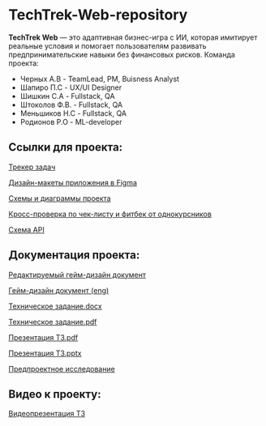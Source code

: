 # TechTrek-Web-repository
**TechTrek Web** — это адаптивная бизнес-игра с ИИ, которая имитирует реальные условия и помогает пользователям развивать предпринимательские навыки без финансовых рисков.
Команда проекта:
* Черных А.В - TeamLead, PM, Buisness Analyst
* Шапиро П.С - UX/UI Designer
* Шишкин С.А - Fullstack, QA
* Штоколов Ф.В. - Fullstack, QA
* Меньшиков Н.С - Fullstack, QA
* Родионов Р.О - ML-developer
## Ссылки для проекта:
[Трекер задач](https://github.com/users/noviyblock/projects/2/views/6)

[Дизайн-макеты приложения в Figma](https://www.figma.com/design/Veq11r7Puwy6Lf2kzmQaBw/Tech%26Track-edit?node-id=0-1&t=H3BiEz2cwTwYHG69-1)

[Схемы и диаграммы проекта](https://miro.com/app/board/uXjVIJDm-rA=/?share_link_id=340327924721)

[Кросс-проверка по чек-листу и фитбек от однокурсников](https://docs.google.com/spreadsheets/d/13YKOvzV7jyS1OseR_betV5oW4j_kMyNTD6rEV9CL7d4/edit?usp=sharing)

[Схема API](http://95.174.91.208:8080/#/)

## Документация проекта:
[Редактируемый гейм-дизайн документ](https://docs.google.com/document/d/1ipgYsqZJKgKANSeSxxwN7SKeedVZGZCGrAGbxDAUHug/edit?tab=t.0)

[Гейм-дизайн документ (eng)](https://docs.google.com/document/d/1qnonzC-1BMPTme2TT7z4oacK7HXhYFapH0fF9-UAk6g/edit?tab=t.0)

[Техническое задание.docx](https://github.com/noviyblock/TechTrek-Web-repository/blob/main/%D0%A2%D0%B5%D1%85%D0%BD%D0%B8%D1%87%D0%B5%D1%81%D0%BA%D0%BE%D0%B5%20%D0%B7%D0%B0%D0%B4%D0%B0%D0%BD%D0%B8%D0%B5.docx)

[Техническое задание.pdf](https://github.com/noviyblock/TechTrek-Web-repository/blob/main/%D0%A2%D0%B5%D1%85%D0%BD%D0%B8%D1%87%D0%B5%D1%81%D0%BA%D0%BE%D0%B5%20%D0%B7%D0%B0%D0%B4%D0%B0%D0%BD%D0%B8%D0%B5.pdf)

[Презентация ТЗ.pdf](https://github.com/noviyblock/TechTrek-Web-repository/blob/main/TechTreck%20Web-%D0%9F%D1%80%D0%B5%D0%B7%D0%B5%D0%BD%D1%82%D0%B0%D1%86%D0%B8%D1%8F-%D0%A2%D0%97.pdf)

[Презентация ТЗ.pptx](https://github.com/noviyblock/TechTrek-Web-repository/blob/main/TechTreck%20Web-%D0%9F%D1%80%D0%B5%D0%B7%D0%B5%D0%BD%D1%82%D0%B0%D1%86%D0%B8%D1%8F-%D0%A2%D0%97.pptx)

[Предпроектное исследование](https://github.com/noviyblock/TechTrek-Web-repository/blob/main/%D0%9F%D1%80%D0%B5%D0%B4%D0%BF%D1%80%D0%BE%D0%B5%D0%BA%D1%82%D0%BD%D0%BE%D0%B5%20%D0%B8%D1%81%D1%81%D0%BB%D0%B5%D0%B4%D0%BE%D0%B2%D0%B0%D0%BD%D0%B8%D0%B5.pdf)

## Видео к проекту:
[Видеопрезентация ТЗ](https://disk.yandex.ru/d/5gtE36Z45lKDHQ)


